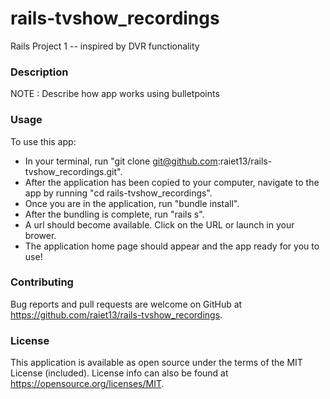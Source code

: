 # rails-tvshow_recordings

Rails Project 1 -- inspired by DVR functionality

### Description

NOTE : Describe how app works using bulletpoints

### Usage

To use this app:
- In your terminal, run "git clone git@github.com:raiet13/rails-tvshow_recordings.git".
- After the application has been copied to your computer, navigate to the app by running "cd rails-tvshow_recordings".
- Once you are in the application, run "bundle install".
- After the bundling is complete, run "rails s".
- A url should become available. Click on the URL or launch in your brower.
- The application home page should appear and the app ready for you to use!

### Contributing

Bug reports and pull requests are welcome on GitHub at https://github.com/raiet13/rails-tvshow_recordings.

### License

This application is available as open source under the terms of the MIT License (included). License info can also be found at https://opensource.org/licenses/MIT.
